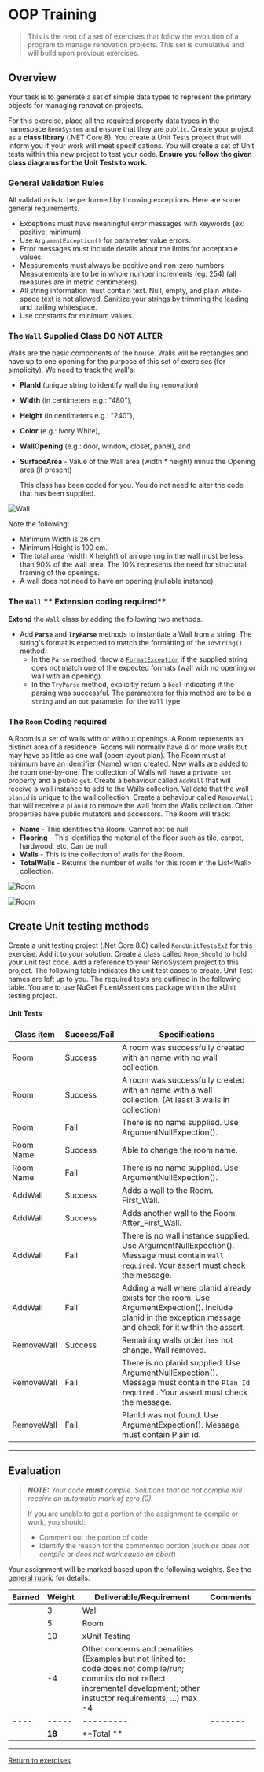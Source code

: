 # OOP Training

> This is the next of a set of exercises that follow the evolution of a program to manage renovation projects. This set is cumulative and will build upon previous exercises.

## Overview

Your task is to generate a set of simple data types to represent the primary objects for managing renovation projects.

For this exercise, place all the required property data types in the namespace `RenoSystem` and ensure that they are `public`. Create your project as a **class library** (.NET Core 8). You create a Unit Tests project that will inform you if your work will meet specifications. You will create a set of Unit tests within this new project to test your code. **Ensure you follow the given class diagrams for the Unit Tests to work.**

### General Validation Rules

All validation is to be performed by throwing exceptions. Here are some general requirements.

- Exceptions must have meaningful error messages with keywords (ex: positive, minimum).
- Use `ArgumentException()` for parameter value errors.
- Error messages must include details about the limits for acceptable values.
- Measurements must always be positive and non-zero numbers. Measurements are to be in whole number increments (eg: 254) (all measures are in metric centimeters).
- All string information must contain text. Null, empty, and plain white-space text is not allowed. Sanitize your strings by trimming the leading and trailing whitespace.
- Use constants for minimum values.

### The `Wall` **Supplied Class DO NOT ALTER**

Walls are the basic components of the house. Walls will be rectangles and have up to one opening for the purpose of this set of exercises (for simplicity). We need to track the wall's:

- **PlanId** (unique string to identify wall during renovation)
- **Width** (in centimeters e.g.: "480"), 
- **Height** (in centimeters e.g.: "240"), 
- **Color** (e.g.: Ivory White),  
- **WallOpening** (e.g.: door, window, closet, panel), and 
- **SurfaceArea** - Value of the Wall area (width * height) minus the Opening area (if present)
  
  This class has been coded for you. You do not need to alter the code that has been supplied. 

![Wall](./Wall-ClassDiagram.png)

Note the following:

- Minimum Width is 26 cm. 
- Minimum Height is 100 cm.
- The total area (width X height) of an opening in the wall must be less than 90% of the wall area. The 10% represents the need for structural framing of the openings. 
- A wall does not need to have an opening (nullable instance)

### The `Wall` ** Extension coding required**

**Extend** the `Wall` class by adding the following two methods.

- Add **`Parse`** and **`TryParse`** methods to instantiate a Wall from a string. The string's format is expected to match the formatting of the `ToString()` method.
  - In the `Parse` method, throw a [`FormatException`](https://docs.microsoft.com/dotnet/api/system.formatexception?view=net-5.0) if the supplied string does not match one of the expected formats (wall with no opening or wall with an opening).
  - In the `TryParse` method, explicitly return a `bool` indicating if the parsing was successful. The parameters for this method are to be a `string` and an `out` parameter for the `Wall` type.


### The `Room` **Coding required**

A Room is a set of walls with or without openings. A Room represents an distinct area of a residence. Rooms will normally have 4 or more walls but may have as little as one wall (open layout plan). The Room must at minimum have an identifier (Name) when created. New walls are added to the room one-by-one. The collection of Walls will have a `private set` property and a public `get`. Create a behaviour called `AddWall` that will receive a wall instance to add to the Walls collection. Validate that the wall `planid` is unique to the wall collection. Create a behaviour called `RemoveWall` that will receive a `planid` to remove the wall from the Walls collection.  Other properties have public mutators and accessors. The Room will track:

- **Name** - This identifies the Room. Cannot not be null.
- **Flooring** - This identifies the material of the floor such as tile, carpet, hardwood, etc. Can be null.
- **Walls** - This is the collection of walls for the Room.
- **TotalWalls** - Returns the number of walls for this room in the List&lt;Wall&gt; collection.

![Room](./Room-ClassDiagram.png)

![Room](./Room-Bedroom.png)

## Create Unit testing methods

 Create a unit testing project (.Net Core 8.0) called `RenoUnitTestsEx2` for this exercise. Add it to your solution. Create a class called `Room_Should` to hold your unit test code. Add a reference to your RenoSystem project to this project. The following table indicates the unit test cases to create. Unit Test names are left up to you. The required tests are outlined in the following table. You are to use NuGet FluentAssertions package within the xUnit testing project.

#### Unit Tests

 | Class item | Success/Fail | Specifications |
| ---- | --------- | ------------------- |
| Room  | Success | A room was successfully created with an name with no wall collection.   |
| Room  | Success | A room was successfully created with an name with a wall collection. (At least 3 walls in collection)  |
| Room  | Fail | There is no name supplied. Use ArgumentNullExpection().   |
| Room Name  | Success | Able to change the room name.  |
| Room Name  | Fail | There is no name supplied. Use ArgumentNullExpection().   |
| AddWall  | Success | Adds a wall to the Room. First_Wall.  |
| AddWall  | Success | Adds another wall to the Room. After_First_Wall.  |
| AddWall  | Fail | There is no wall instance supplied. Use ArgumentNullExpection(). Message must contain `Wall required`. Your assert must check the message.   |
| AddWall  | Fail | Adding a wall where planid already exists for the room. Use ArgumentExpection(). Include planid in the exception message and check for it within the assert.|  
| RemoveWall  | Success | Remaining walls order has not change. Wall removed.  | 
| RemoveWall  | Fail | There is no planid supplied. Use ArgumentNullExpection(). Message must contain the `Plan Id required` . Your assert must check the message. | 
| RemoveWall  | Fail | PlanId was not found. Use ArgumentExpection(). Message must contain Plain id. | 


----

## Evaluation

> ***NOTE:** Your code **must** compile. Solutions that do not compile will receive an automatic mark of zero (0).*
> 
> If you are unable to get a portion of the assignment to compile or work, you should:
> - Comment out the  portion of code
> - Identify the reason for the commented portion (such *as does not compile* or *does not work cause an abort*)

Your assignment will be marked based upon the following weights. See the [general rubric](../../README.md#generalized-marking-rubric) for details.

| Earned | Weight | Deliverable/Requirement | Comments |
| ---- | ----- | --------- | ------- |
|  | 3 | Wall |  |
|  | 5 | Room |   |
|  | 10 | xUnit Testing |   |
|  | -4 | Other concerns and penalities (Examples but not linited to: code does not compile/run; commits do not reflect incremental development; other instuctor requirements; ...) max -4 |   |
| ---- | ----- | --------- | ------- |
|  | **18** | **Total ** |    |

----
[Return to exercises](../README.md)
